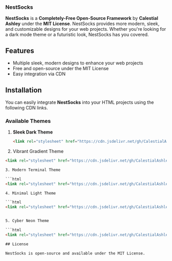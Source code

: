### NestSocks

**NestSocks** is a **Completely-Free Open-Source Framework** by **Calestial Ashley** under the **MIT License**.
NestSocks provides more modern, sleek, and customizable designs for your web projects. Whether you're looking for a dark mode theme or a futuristic look, NestSocks has you covered.

## Features

- Multiple sleek, modern designs to enhance your web projects
- Free and open-source under the MIT License
- Easy integration via CDN

## Installation

You can easily integrate **NestSocks** into your HTML projects using the following CDN links.

### Available Themes

1. **Sleek Dark Theme**
   ```html
   <link rel="stylesheet" href="https://cdn.jsdelivr.net/gh/CalestialAshley35/NestSocks@main/sleek-dark.css">

2. Vibrant Gradient Theme
```html
<link rel="stylesheet" href="https://cdn.jsdelivr.net/gh/CalestialAshley35/NestSocks@main/vibrant-gradient.css">```

3. Modern Terminal Theme

```html
<link rel="stylesheet" href="https://cdn.jsdelivr.net/gh/CalestialAshley35/NestSocks@main/modern-terminal.css">```

4. Minimal Light Theme

```html
<link rel="stylesheet" href="https://cdn.jsdelivr.net/gh/CalestialAshley35/NestSocks@main/minimal-light.css">```


5. Cyber Neon Theme

```html
<link rel="stylesheet" href="https://cdn.jsdelivr.net/gh/CalestialAshley35/NestSocks@main/cyber-neon.css">```

## License

NestSocks is open-source and available under the MIT License.
